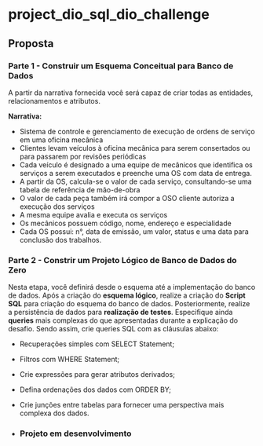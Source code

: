 # project_dio_sql_dio_challenge

## Proposta

### Parte 1 - Construir um Esquema Conceitual para Banco de Dados

A partir da narrativa fornecida você será capaz de criar todas as entidades, relacionamentos e atributos.

**Narrativa:**

- Sistema de controle e gerenciamento de execução de ordens de serviço em uma oficina mecânica
- Clientes levam veículos à oficina mecânica para serem consertados ou para passarem por revisões  periódicas
- Cada veículo é designado a uma equipe de mecânicos que identifica os serviços a serem executados e preenche uma OS com data de entrega.
- A partir da OS, calcula-se o valor de cada serviço, consultando-se uma tabela de referência de mão-de-obra
- O valor de cada peça também irá compor a OSO cliente autoriza a execução dos serviços
- A mesma equipe avalia e executa os serviços
- Os mecânicos possuem código, nome, endereço e especialidade
- Cada OS possui: n°, data de emissão, um valor, status e uma data para conclusão dos trabalhos.

### Parte 2 - Constrir um Projeto Lógico de Banco de Dados do Zero

Nesta etapa, você definirá desde o esquema até a implementação do banco de dados. Após a criação do **esquema lógico**, realize a criação do **Script SQL** para criação do esquema do banco de dados. Posteriormente, realize a persistência de dados para **realização de testes**. Especifique ainda **queries** mais complexas do que apresentadas durante a explicação do desafio. Sendo assim, crie queries SQL com as cláusulas abaixo:

- Recuperações simples com SELECT Statement;
- Filtros com WHERE Statement;
- Crie expressões para gerar atributos derivados;
- Defina ordenações dos dados com ORDER BY;
- Crie junções entre tabelas para fornecer uma perspectiva mais complexa dos dados.

- ### Projeto em desenvolvimento
